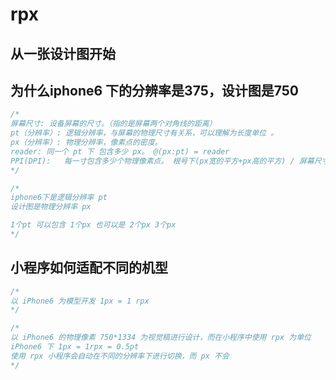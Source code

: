 # rpx

## 从一张设计图开始



## 为什么iphone6 下的分辨率是375，设计图是750

```js
/*
屏幕尺寸: 设备屏幕的尺寸。（指的是屏幕两个对角线的距离）
pt（分辨率）: 逻辑分辨率，与屏幕的物理尺寸有关系，可以理解为长度单位 。
px（分辨率）: 物理分辨率，像素点的密度。
reader:	同一个 pt 下 包含多少 px。 @(px:pt) = reader 
PPI(DPI):	每一寸包含多少个物理像素点。 根号下(px宽的平方+px高的平方) / 屏幕尺寸 = PPI
*/
```

```js
/*
iphone6下是逻辑分辨率 pt
设计图是物理分辨率 px

1个pt 可以包含 1个px 也可以是 2个px 3个px
*/
```



## 小程序如何适配不同的机型

```js
/*
以 iPhone6 为模型开发 1px = 1 rpx
*/
```

```js
/*
以 iPhone6 的物理像素 750*1334 为视觉稿进行设计，而在小程序中使用 rpx 为单位
iPhone6 下 1px = 1rpx = 0.5pt
使用 rpx 小程序会自动在不同的分辨率下进行切换，而 px 不会
*/
```

